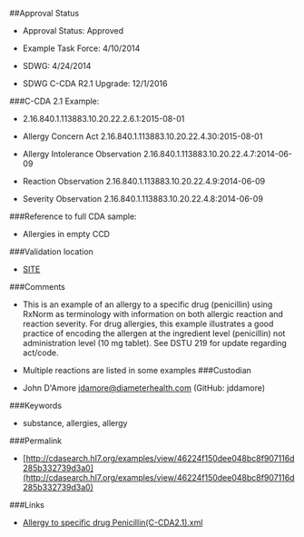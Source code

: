 ##Approval Status 

* Approval Status: Approved
* Example Task Force: 4/10/2014
* SDWG: 4/24/2014
* SDWG C-CDA R2.1 Upgrade: 12/1/2016    

###C-CDA 2.1 Example: 
 

* 2.16.840.1.113883.10.20.22.2.6.1:2015-08-01

* Allergy Concern Act 2.16.840.1.113883.10.20.22.4.30:2015-08-01

* Allergy Intolerance Observation 2.16.840.1.113883.10.20.22.4.7:2014-06-09
* Reaction Observation 2.16.840.1.113883.10.20.22.4.9:2014-06-09
* Severity Observation 2.16.840.1.113883.10.20.22.4.8:2014-06-09

###Reference to full CDA sample:
* Allergies in empty CCD


###Validation location

* [SITE](https://sitenv.org/c-cda-validator)


###Comments

* This is an example of an allergy to a specific drug (penicillin) using RxNorm as terminology with information on both allergic reaction and reaction severity. For drug allergies, this example illustrates a good practice of encoding the allergen at the ingredient level (penicillin) not administration level (10 mg tablet). See DSTU 219 for update regarding act/code. 
* Multiple reactions are listed in some examples
###Custodian

* John D'Amore jdamore@diameterhealth.com (GitHub: jddamore)



###Keywords

* substance, allergies, allergy


###Permalink 

* [http://cdasearch.hl7.org/examples/view/46224f150dee048bc8f907116d285b332739d3a0](http://cdasearch.hl7.org/examples/view/46224f150dee048bc8f907116d285b332739d3a0)

###Links 

* [Allergy to specific drug Penicillin(C-CDA2.1).xml](https://github.com/HL7/C-CDA-Examples/tree/master/Allergies/Allergy%20to%20specific%20drug%20Penicillin/Allergy%20to%20specific%20drug%20Penicillin%28C-CDA2.1%29.xml)
